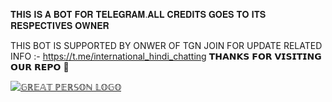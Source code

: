 𝐓𝐇𝐈𝐒 𝐈𝐒 𝐀 𝐁𝐎𝐓 𝐅𝐎𝐑 𝐓𝐄𝐋𝐄𝐆𝐑𝐀𝐌.𝐀𝐋𝐋 𝐂𝐑𝐄𝐃𝐈𝐓𝐒 𝐆𝐎𝐄𝐒 𝐓𝐎 
𝐈𝐓𝐒 𝐑𝐄𝐒𝐏𝐄𝐂𝐓𝐈𝐕𝐄𝐒 𝐎𝐖𝐍𝐄𝐑

THIS BOT IS SUPPORTED BY ONWER OF TGN JOIN FOR UPDATE RELATED INFO :- https://t.me/international_hindi_chatting   𝗧𝗛𝗔𝗡𝗞𝗦 𝗙𝗢𝗥 𝗩𝗜𝗦𝗜𝗧𝗜𝗡𝗚 𝗢𝗨𝗥 𝗥𝗘𝗣𝗢 💜


[![𝔾ℝ𝔼𝔸𝕋 ℙ𝔼ℝ𝕊𝕆ℕ 𝕃𝕆𝔾𝕆](https://telegra.ph/file/5f24640dfb6186259324a.jpg)](https://t.me/international_hindi_chatting)


                  
